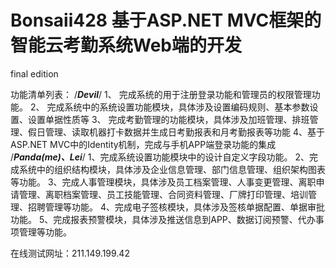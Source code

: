 # Bonsaii428 基于ASP.NET MVC框架的智能云考勤系统Web端的开发
final edition

功能清单列表：
/***Devil***/
1、	完成系统的用于注册登录功能和管理员的权限管理功能。
2、	完成系统中的系统设置功能模块，具体涉及设置编码规则、基本参数设置、设置单据性质等
3、	完成考勤管理的功能模块，具体涉及加班管理、排班管理、假日管理、读取机器打卡数据并生成日考勤报表和月考勤报表等功能
4、基于ASP.NET MVC中的Identity机制，完成与手机APP端登录功能的集成
/***Panda(me)、Lei***/
1、完成系统设置功能模块中的设计自定义字段功能。
2、完成系统中的组织结构模块，具体涉及企业信息管理、部门信息管理、组织架构图表等功能。
3、完成人事管理模块，具体涉及员工档案管理、人事变更管理、离职申请管理、离职档案管理、员工技能管理、合同资料管理、厂牌打印管理、培训管理、招聘管理等功能。
4、完成电子签核模块，具体涉及签核单据配置、单据审批功能。
5、完成报表预警模块，具体涉及推送信息到APP、数据订阅预警、代办事项管理等功能。

在线测试网址：211.149.199.42

